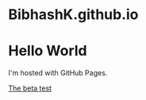 # BibhashK.github.io
<html>
<body>
<h1>Hello World</h1>
<p>I'm hosted with GitHub Pages.</p>
<a href = "BibhashK.github.io/docs/index.html">The beta test</a>
</body>
</html>

